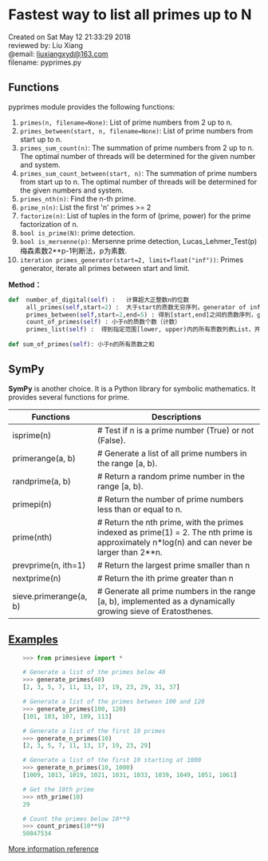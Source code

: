 # Fastest way to list all primes up to N

Created on Sat May 12 21:33:29 2018  
reviewed by: Liu Xiang  
@email: liuxiangxyd@163.com  
filename: pyprimes.py

## **Functions**

pyprimes module provides the following functions:

1. `primes(n, filename=None)`: List of prime numbers from 2 up to n.
2. `primes_between(start, n, filename=None)`: List of prime numbers from start up to n.
3. `primes_sum_count(n)`: The summation of prime numbers from 2 up to n. The optimal number of threads will be determined for the given number and system.
4. `primes_sum_count_between(start, n)`: The summation of prime numbers from start up to n. The optimal number of threads will be determined for the given numbers and system.
5. `primes_nth(n)`: Find the n-th prime.
6. `prime_n(n)`: List the first 'n' primes >= 2   
7. `factorize(n)`: List of tuples in the form of (prime, power) for the prime factorization of n.
8. `bool is_prime(N)`: prime detection.
9. `bool is_mersenne(p)`: Mersenne prime detection,  Lucas_Lehmer_Test(p) 梅森素数2**p-1判断法，p为素数.
10. `iteration primes_generator(start=2, limit=float("inf"))`: Primes generator, iterate all primes between start and limit.


**Method：**
~~~python
def  number_of_digital(self) :   计算超大正整数n的位数  
     all_primes(self,start=2) :  大于start的质数无穷序列，generator of infinite primes list  
     primes_between(self,start=2,end=5) : 得到[start,end]之间的质数序列，generator  
     count_of_primes(self) : 小于n的质数个数（计数）  
     primes_list(self) :  得到指定范围[lower, upper)内的所有质数列表List，开闭区间的所有质数列表  
     
def sum_of_primes(self): 小于n的所有质数之和
~~~

## SymPy

**SymPy** is another choice. It is a Python library for symbolic mathematics. It provides several functions for prime.

Functions |Descriptions
----------|------------
isprime(n)  |# Test if n is a prime number (True) or not (False).
primerange(a, b)  |# Generate a list of all prime numbers in the range [a, b).
randprime(a, b)  |# Return a random prime number in the range [a, b).
primepi(n)  |# Return the number of prime numbers less than or equal to n.
prime(nth)  |# Return the nth prime, with the primes indexed as prime(1) = 2. The nth prime is approximately n*log(n) and can never be larger than 2**n.
prevprime(n, ith=1)  |# Return the largest prime smaller than n
nextprime(n)  |# Return the ith prime greater than n
sieve.primerange(a, b)  |# Generate all prime numbers in the range [a, b), implemented as a dynamically growing sieve of Eratosthenes. 

## [Examples][2]

~~~python
    >>> from primesieve import *

    # Generate a list of the primes below 40
    >>> generate_primes(40)
    [2, 3, 5, 7, 11, 13, 17, 19, 23, 29, 31, 37]

    # Generate a list of the primes between 100 and 120
    >>> generate_primes(100, 120)
    [101, 103, 107, 109, 113]

    # Generate a list of the first 10 primes
    >>> generate_n_primes(10)
    [2, 3, 5, 7, 11, 13, 17, 19, 23, 29]

    # Generate a list of the first 10 starting at 1000
    >>> generate_n_primes(10, 1000)
    [1009, 1013, 1019, 1021, 1031, 1033, 1039, 1049, 1051, 1061]

    # Get the 10th prime
    >>> nth_prime(10)
    29

    # Count the primes below 10**9
    >>> count_primes(10**9)
    50847534
~~~

[More information reference][1]

[1]:https://stackoverflow.com/questions/2068372/fastest-way-to-list-all-primes-below-n/33356284#33356284
[2]:https://stackoverflow.com/questions/13326673/is-there-a-python-library-to-list-primes
[3]:https://primes.utm.edu/